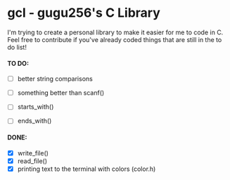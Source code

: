 # gcl - gugu256's C Library
I'm trying to create a personal library to make it easier for me to code in C. Feel free to contribute if you've already coded things that are still in the to do list!
#### TO DO:

- [ ] better string comparisons
- [ ] something better than scanf()

- [ ] starts_with()
- [ ] ends_with()

#### DONE:
- [x] write_file()
- [x] read_file()
- [x] printing text to the terminal with colors (color.h)